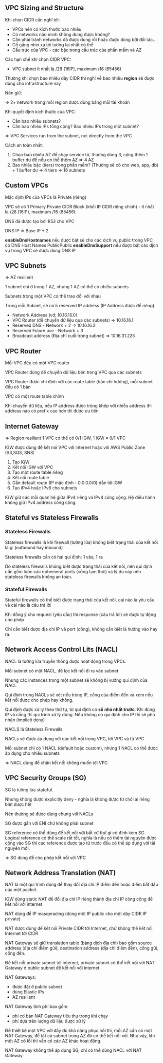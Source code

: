

## VPC Sizing and Structure

Khi chọn CIDR cần nghĩ tới:
- VPCs nên có kích thước bao nhiêu
- Có networks nào mình không dùng được không?
- Cần phải tránh networks đã được dùng rồi hoặc được dùng bởi đối tác...
- Cố gắng nhìn xa tới tương lai nhất có thể 
- Cấu trúc của VPC - các bậc trong cấu trúc của phần mềm và AZ

Các hạn chế khi chọn CIDR VPC:
- VPC subnet ít nhất là /28 (16IP), maximum /16 (65456)

Thường khi chọn bao nhiêu dãy CIDR thì nghĩ về bao nhiêu **region** sẽ được dùng cho infrastructure này

Nên giữ:

=> 2+ network trong mỗi region được dùng bằng mỗi tài khoản

Khi quyết định kích thước của VPC:
- Cần bao nhiêu subnets?
- Cần bao nhiêu IPs tổng cộng? Bao nhiêu IPs trong một subnet?

=> VPC Services run from the subnet, not directly from the VPC

Cách an toàn nhất:
1. Chọn bao nhiêu AZ để chạy service từ, thường dùng 3, cộng thêm 1 buffer dư để nếu có thể thêm AZ => 4 AZ
2. Bao nhiêu bậc (tiers) trong phần mềm? (Thường sẽ có cho web, app, db) + 1 buffer dư => 4 tiers
=> 16 subnets


## Custom VPCs

Mặc định IPs của VPCs là Private (riêng)

VPC sẽ có 1 Primary Private CIDR Block (khối IP CIDR riêng chính) - ít nhất là /28 (16IP), maximum /16 (65456)

DNS đã được tạo bởi R53 cho VPC

DNS IP => Base IP + 2

**enableDnsHostnames** nếu được bật sẽ cho các dịch vụ public trong VPC có DNS Host Names PublicPublic
**enableDnsSupport** nếu được bật các dịch vụ trong VPC sẽ được dùng DNS IP

## VPC Subnets
=> AZ resilient 

1 subnet chỉ ở trong 1 AZ, nhưng 1 AZ có thể có nhiều subnets

Subnets trong một VPC có thể trao đổi với nhau 

Trong mỗi Subnet, sẽ có 5 reserved IP address (IP Address được để riêng):
- Network Address (vd: 10.16.16.0)
- VPC Router (để chuyển dữ liệu qua các subnets) => 10.16.16.1
- Reserved DNS - Network + 2 => 10.16.16.2
- Reserved Future use - Network + 3
- Broadcast address (Địa chỉ cuối trong subnet) => 10.16.31.225

## VPC Router
Mỗi VPC đều có một VPC router

VPC Router dùng để chuyển dữ liệu bên trong VPC qua các subnets

VPC Router được chỉ định vởi các route table (bản chỉ hướng), mỗi subnet đều có 1 bản

VPC có một route table chính

Khi chuyển dữ liệu, nếu IP address được trùng khớp với nhiều address thì address nào có prefix cao hơn thì được ưu tiên

## Internet Gateway

=> Region resilient 
1 VPC có thể có 0/1 IGW, 1 IGW = 0/1 VPC 

IGW được dùng để kết nói VPC với Internet hoặc với AWS Public Zone (S3,SQS, SNS)

1. Tạo IGW
2. Kết nối IGW với VPC
3. Tạo một route table riêng
4. Kết nối route table
5. Gắn default route (IP mặc định - 0.0.0.0/0) dẫn tới IGW
6. Tạo IPv4 hoặc IPv6 cho subnets

IGW giữ các mỗi quan hệ giữa IPv4 riêng và IPv4 công cộng. Hệ điều hành không giữ IPv4 address công cộng. 

## Stateful vs Stateless Firewalls

### Stateless Firewalls

Stateless firewalls là khi firewall (tường lửa) không biết trạng thái của kết nối là gì (outbound hay inbound)

Stateless firewalls cần có hai qui định: 1 vào, 1 ra

Do stateless firewalls không biết được trạng thái của kết nối, nên qui định cần gồm luôn các ephemeral ports (cổng tạm thời) và lý do này nên stateless firewalls không an toàn. 

### Stateful Firewalls

Stateful firewalls có thể biết được trạng thái của kết nối, cái nào là yêu cầu và cái nào là câu trả lời

Khi đồng ý cho request (yêu cầu) thì response (câu trả lời) sẽ được tự động cho phép

Chỉ cần biết được địa chỉ IP và port (cổng), không cần biết là hướng vào hay ra. 

## Network Access Control Lits (NACL)

NACL là tường lửa truyền thống được hoạt động trong VPCs. 

Mỗi subnet có một NACL, để lọc kết nối đi ra vào subnet.

Nhưng các instances trong một subnet sẽ không bị vướng qui định của NACL

Qui định trong NACLs sẽ xét nếu trùng IP, cổng của điểm đến và xem nếu kết nối được cho phép hay không. 

Qui định được xử lý theo thứ tự, từ qui định có **số nhỏ nhất trước**. Khi đúng IP và cổng thì qui trình xử lý dừng. Nếu không có qui định cho IP thì sẽ phủ nhận (implicit deny)

NACLS là Stateless Firewalls

NACLs sẽ được áp dụng với các kết nối trong VPC, tới VPC và từ VPC

Mỗi subnet chỉ có 1 NACL (default hoặc custom), nhưng 1 NACL có thể được áp dụng cho nhiều subnets

=> NACL dùng để chặn kết nối không muốn tới VPC

## VPC Security Groups (SG)

SG là tường lửa stateful. 

Nhưng không được explicitly deny - nghĩa là không được từ chối ai riêng biệt được hết

Nên thường sẽ được dùng chung với NACLs

SG được gắn với ENI chứ không phải subnet

SG reference có thể dùng để kết nối với bất cứ thứ gì có đính kèm SG. Logical reference có thể scale rất tốt, nghĩa là nếu có thêm tài nguyên được cộng vào SG thì các reference được tạo từ trước đều có thể áp dụng với tài nguyên mới. 

=> SG dùng để cho phép kết nối với VPC


## Network Address Translation (NAT)

NAT là một qui trình dùng để thay đổi địa chỉ IP điểm đến hoặc điểm bắt đầu của một packet.

IGW dùng static NAT để đổi địa chỉ IP riêng thành địa chỉ IP công cộng để kết nối với internet

NAT dùng để IP masqerading (dùng một IP public cho một dãy CIDR IP private)

NAT được dùng để kết nối Private CIDR tới Internet, chứ không thể kết nối Internet tới CIDR

NAT Gateway sẽ giữ translation table (bảng dịch địa chỉ) bao gồm source address (địa chỉ điểm gửi), destination address (địa chỉ điểm đến), cổng gửi, cổng đến. 

Để kết nối private subnet tới internet, private subnet có thể kết nối với NAT Gateway ở public subnet để kết nối với internet. 

NAT Gateways:
 - được đặt ở public subnet 
 - dùng Elastic IPs
 - AZ resilient

NAT Gateway tính phí bao gồm:
- phí cơ bản NAT Gateway tiêu thụ trong khi chạy 
- phí dựa trên lượng dữ liệu được xử lý

Để thiết kế một VPC với đầy đủ khả năng phục hồi thì, mỗi AZ cần có một NAT Gateway, để tất cả subnet trong AZ đó có thể kết nối với. Như vậy, khi một AZ có lỗi thì vẫn có các AZ khác hoạt động.                         

NAT Gateway không thể áp dụng SG, chỉ có thể dùng NACL với NAT Gateway


